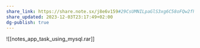 ```yaml
---
share_link: https://share.note.sx/j8e6v159#29CsUMNILpaGlS3xg6C58oFQw2fhgynkysmqJMRZ/rA
share_updated: 2023-12-03T23:17:49+02:00
dg-publish: true
---
```

  

![[notes_app_task_using_mysql.rar]]